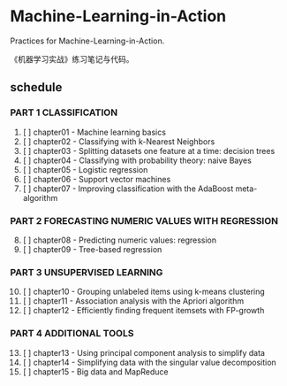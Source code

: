 # Machine-Learning-in-Action
Practices for Machine-Learning-in-Action.

《机器学习实战》练习笔记与代码。

## schedule
### PART 1 CLASSIFICATION
1. [ ] chapter01 - Machine learning basics
2. [ ] chapter02 - Classifying with k-Nearest Neighbors
3. [ ] chapter03 - Splitting datasets one feature at a time: decision trees
4. [ ] chapter04 - Classifying with probability theory: naive Bayes
5. [ ] chapter05 - Logistic regression
6. [ ] chapter06 - Support vector machines
7. [ ] chapter07 - Improving classification with the AdaBoost meta-algorithm

### PART 2 FORECASTING NUMERIC VALUES WITH REGRESSION
8. [ ] chapter08 - Predicting numeric values: regression
9. [ ] chapter09 - Tree-based regression

### PART 3 UNSUPERVISED LEARNING
10. [ ] chapter10 - Grouping unlabeled items using k-means clustering
11. [ ] chapter11 - Association analysis with the Apriori algorithm
12. [ ] chapter12 - Efficiently finding frequent itemsets with FP-growth

### PART 4 ADDITIONAL TOOLS
13. [ ] chapter13 - Using principal component analysis to simplify data
14. [ ] chapter14 - Simplifying data with the singular value decomposition
15. [ ] chapter15 - Big data and MapReduce
